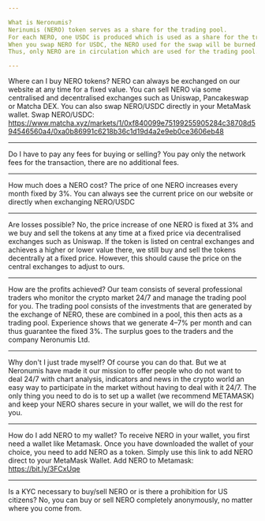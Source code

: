 ```yaml
---

What is Neronumis?
Nerinumis (NERO) token serves as a share for the trading pool.
For each NERO, one USDC is produced which is used as a share for the trading pool.
When you swap NERO for USDC, the NERO used for the swap will be burned.
Thus, only NERO are in circulation which are used for the trading pool.

---
```


Where can I buy NERO tokens?
NERO can always be exchanged on our website at any time for a fixed value.
You can sell NERO via some centralised and decentralised exchanges such as Uniswap, Pancakeswap or Matcha DEX.
You can also swap NERO/USDC directly in your MetaMask wallet.
Swap NERO/USDC:
https://www.matcha.xyz/markets/1/0xf840099e75199255905284c38708d594546560a4/0xa0b86991c6218b36c1d19d4a2e9eb0ce3606eb48

---

Do I have to pay any fees for buying or selling?
You pay only the network fees for the transaction, there are no additional fees.

---

How much does a NERO cost?
The price of one NERO increases every month fixed by 3%.
You can always see the current price on our website or directly when exchanging NERO/USDC

---

Are losses possible?
No, the price increase of one NERO is fixed at 3% and we buy and sell the tokens at any time at a fixed price via decentralised exchanges such as Uniswap.
If the token is listed on central exchanges and achieves a higher or lower value there, we still buy and sell the tokens decentrally at a fixed price.
However, this should cause the price on the central exchanges to adjust to ours.

---

How are the profits achieved?
Our team consists of several professional traders who monitor the crypto market 24/7 and manage the trading pool for you.
The trading pool consists of the investments that are generated by the exchange of NERO, these are combined in a pool, this then acts as a trading pool.
Experience shows that we generate 4–7% per month and can thus guarantee the fixed 3%.
The surplus goes to the traders and the company Neronumis Ltd.

---

Why don't I just trade myself?
Of course you can do that.
But we at Neronumis have made it our mission to offer people who do not want to deal 24/7 with chart analysis, indicators and news in the crypto world an easy way to participate in the market without having to deal with it 24/7.
The only thing you need to do is to set up a wallet (we recommend METAMASK) and keep your NERO shares secure in your wallet, we will do the rest for you.

---

How do I add NERO to my wallet?
To receive NERO in your wallet, you first need a wallet like Metamask.
Once you have downloaded the wallet of your choice, you need to add NERO as a token.
Simply use this link to add NERO direct to your MetaMask Wallet.
Add NERO to Metamask:
https://bit.ly/3FCxUqe

---

Is a KYC necessary to buy/sell NERO or is there a prohibition for US citizens?
No, you can buy or sell NERO completely anonymously, no matter where you come from.
